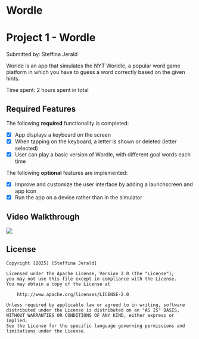 # Wordle
# Project 1 - Wordle

Submitted by: Steffina Jerald

Worlde is an app that simulates the NYT Worldle, a popular word game platform in which you have to guess a word correctly based on the given hints.  

Time spent: 2 hours spent in total

## Required Features

The following **required** functionality is completed:

- [X] App displays a keyboard on the screen
- [X] When tapping on the keyboard, a letter is shown or deleted (letter selected)
- [X] User can play a basic version of Wordle, with different goal words each time

The following **optional** features are implemented:

- [X] Improve and customize the user interface by adding a launchscreen and app icon
- [X] Run the app on a device rather than in the simulator

## Video Walkthrough
<div>
    <a href="https://www.loom.com/share/e6bb3dd143f0452bb9d067db35e1aa81">
    </a>
    <a href="https://www.loom.com/share/e6bb3dd143f0452bb9d067db35e1aa81">
      <img style="max-width:300px;" src="https://cdn.loom.com/sessions/thumbnails/e6bb3dd143f0452bb9d067db35e1aa81-f404295982b69a73-full-play.gif">
    </a>
  </div>
  
## License

    Copyright [2025] [Steffina Jerald]

    Licensed under the Apache License, Version 2.0 (the "License");
    you may not use this file except in compliance with the License.
    You may obtain a copy of the License at

        http://www.apache.org/licenses/LICENSE-2.0

    Unless required by applicable law or agreed to in writing, software
    distributed under the License is distributed on an "AS IS" BASIS,
    WITHOUT WARRANTIES OR CONDITIONS OF ANY KIND, either express or implied.
    See the License for the specific language governing permissions and
    limitations under the License.
